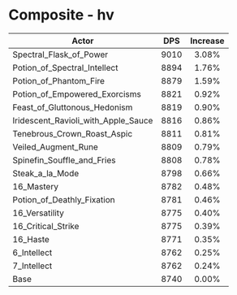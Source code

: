 # Composite - hv
| Actor | DPS | Increase |
|---|:---:|:---:|
|Spectral_Flask_of_Power|9010|3.08%|
|Potion_of_Spectral_Intellect|8894|1.76%|
|Potion_of_Phantom_Fire|8879|1.59%|
|Potion_of_Empowered_Exorcisms|8821|0.92%|
|Feast_of_Gluttonous_Hedonism|8819|0.90%|
|Iridescent_Ravioli_with_Apple_Sauce|8816|0.86%|
|Tenebrous_Crown_Roast_Aspic|8811|0.81%|
|Veiled_Augment_Rune|8809|0.79%|
|Spinefin_Souffle_and_Fries|8808|0.78%|
|Steak_a_la_Mode|8798|0.66%|
|16_Mastery|8782|0.48%|
|Potion_of_Deathly_Fixation|8781|0.46%|
|16_Versatility|8775|0.40%|
|16_Critical_Strike|8775|0.39%|
|16_Haste|8771|0.35%|
|6_Intellect|8762|0.25%|
|7_Intellect|8762|0.24%|
|Base|8740|0.00%|
